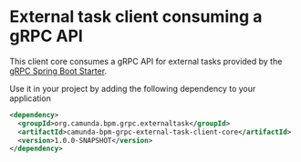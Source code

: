 # External task client consuming a gRPC API
This client core consumes a gRPC API for external tasks provided by the [gRPC Spring Boot Starter](../starter).

Use it in your project by adding the following dependency to your application
```xml
<dependency>
  <groupId>org.camunda.bpm.grpc.externaltask</groupId>
  <artifactId>camunda-bpm-grpc-external-task-client-core</artifactId>
  <version>1.0.0-SNAPSHOT</version>
</dependency>
```
